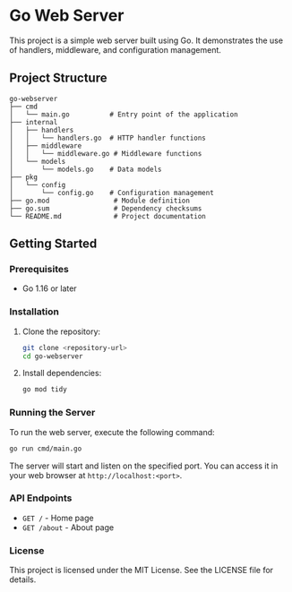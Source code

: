 # Go Web Server

This project is a simple web server built using Go. It demonstrates the use of handlers, middleware, and configuration management.

## Project Structure

```
go-webserver
├── cmd
│   └── main.go          # Entry point of the application
├── internal
│   ├── handlers
│   │   └── handlers.go  # HTTP handler functions
│   ├── middleware
│   │   └── middleware.go # Middleware functions
│   └── models
│       └── models.go    # Data models
├── pkg
│   └── config
│       └── config.go    # Configuration management
├── go.mod                # Module definition
├── go.sum                # Dependency checksums
└── README.md             # Project documentation
```

## Getting Started

### Prerequisites

- Go 1.16 or later

### Installation

1. Clone the repository:
   ```bash
   git clone <repository-url>
   cd go-webserver
   ```

2. Install dependencies:
   ```bash
   go mod tidy
   ```

### Running the Server

To run the web server, execute the following command:

```bash
go run cmd/main.go
```

The server will start and listen on the specified port. You can access it in your web browser at `http://localhost:<port>`.

### API Endpoints

- `GET /` - Home page
- `GET /about` - About page

### License

This project is licensed under the MIT License. See the LICENSE file for details.